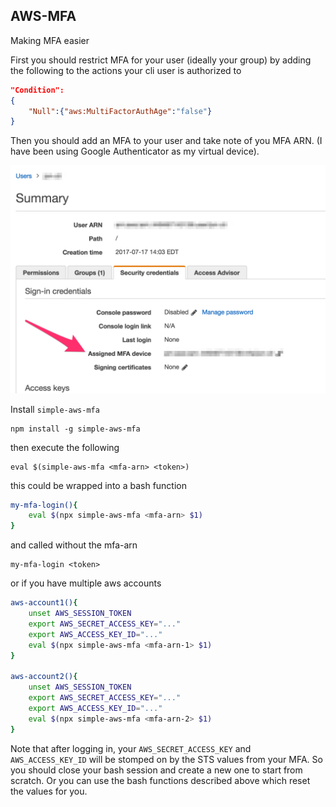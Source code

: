 ## AWS-MFA

Making MFA easier

First you should restrict MFA for your user (ideally your group) by adding the following to the actions your cli user is authorized to

```json
"Condition":
{
    "Null":{"aws:MultiFactorAuthAge":"false"}
}
```

Then you should add an MFA to your user and take note of you MFA ARN. (I have been using Google Authenticator as my virtual device). 

<img src="./docs/where-to-find-mfa-arn.png"/> 

Install `simple-aws-mfa`
    
    npm install -g simple-aws-mfa

then execute the following

    eval $(simple-aws-mfa <mfa-arn> <token>)

this could be wrapped into a bash function

```sh
my-mfa-login(){
    eval $(npx simple-aws-mfa <mfa-arn> $1)
}
```

and called without the mfa-arn

    my-mfa-login <token>   

or if you have multiple aws accounts

```sh
aws-account1(){
    unset AWS_SESSION_TOKEN
    export AWS_SECRET_ACCESS_KEY="..."
    export AWS_ACCESS_KEY_ID="..."
    eval $(npx simple-aws-mfa <mfa-arn-1> $1)
}

aws-account2(){
    unset AWS_SESSION_TOKEN
    export AWS_SECRET_ACCESS_KEY="..."
    export AWS_ACCESS_KEY_ID="..."
    eval $(npx simple-aws-mfa <mfa-arn-2> $1)
}
```

Note that after logging in, your `AWS_SECRET_ACCESS_KEY` and `AWS_ACCESS_KEY_ID` will be stomped on by the STS values from your MFA. So you should close your bash session and create a new one to start from scratch. Or you can use the bash functions described above which reset the values for you.  
